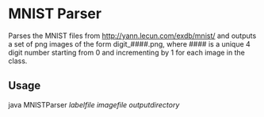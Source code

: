 MNIST Parser
========

Parses the MNIST files from http://yann.lecun.com/exdb/mnist/ and outputs a set of png images of the form digit_####.png, where #### is a unique 4 digit number starting from 0 and incrementing by 1 for each image in the class.

Usage
----------
java MNISTParser _labelfile_ _imagefile_ _outputdirectory_

